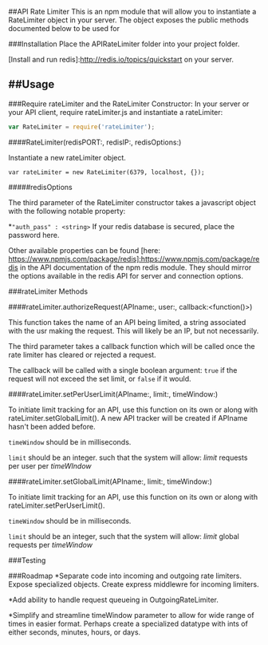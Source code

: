 ##API Rate Limiter
This is an npm module that will allow you to instantiate a RateLimiter object in your server.  The object exposes the public methods documented below to be used for 

###Installation
Place the APIRateLimiter folder into your project folder.

[Install and run redis]:http://redis.io/topics/quickstart on your server.

##Usage
---
###Require rateLimiter and the RateLimiter Constructor:
In your server or your API client, require rateLimiter.js and instantiate a rateLimiter:

```javascript
var RateLimiter = require('rateLimiter');
```


####RateLimiter(redisPORT:<integer>, redisIP:<string>, redisOptions:<object>)

Instantiate a new rateLimiter object.
```
var rateLimiter = new RateLimiter(6379, localhost, {});
```
#####redisOptions

The third parameter of the RateLimiter constructor takes a javascript object with the following notable property:

*`"auth_pass" : <string>` If your redis database is secured, place the password here.

Other available properties can be found [here: https://www.npmjs.com/package/redis]:https://www.npmjs.com/package/redis in the API documentation of the npm redis module.  They should mirror the options available in the redis API for server and connection options.



###rateLimiter Methods

####rateLimiter.authorizeRequest(APIname:<string>, user:<string>, callback:<function(<boolean>)>)

This function takes the name of an API being limited, a string associated with the usr making the request.  This will likely be an IP, but not necessarily.

The third parameter takes a callback function which will be called once the rate limiter has cleared or rejected a request.

The callback will be called with a single boolean argument:  `true` if the request will not exceed the set limit, or `false` if it would.


####rateLimiter.setPerUserLimit(APIname:<string>, limit:<integer>, timeWindow:<integer>)

To initiate limit tracking for an API, use this function on its own or along with rateLimiter.setGlobalLimit().  A new API tracker will be created if APIname hasn't been added before.  

`timeWindow` should be in milliseconds.  

`limit` should be an integer.  such that the system will allow: *limit* requests per user per *timeWIndow*

####rateLimiter.setGlobalLimit(APIname:<string>, limit:<integer>, timeWindow:<integer>)

To initiate limit tracking for an API, use this function on its own or along with rateLimiter.setPerUserLimit().

`timeWindow` should be in milliseconds.  

`limit` should be an integer, such that the system will allow: *limit* global requests per *timeWindow*

###Testing

###Roadmap
*Separate code into incoming and outgoing rate limiters.  Expose specialized objects.  Create express middlewre for incoming limiters.

*Add ability to handle request queueing in OutgoingRateLimiter.

*Simplify and streamline timeWindow parameter to allow for wide range of times in easier format.  Perhaps create a specialized datatype with ints of either seconds, minutes, hours, or days.
